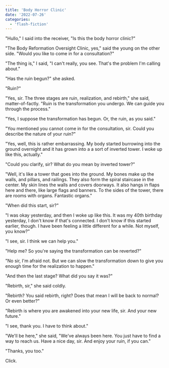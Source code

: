 ```yaml
---
title: 'Body Horror Clinic'
date: '2022-07-26'
categories:
  - 'flash-fiction'
---
```


"Hullo," I said into the receiver, "Is this the body horror clinic?"

<!-- truncate -->


"The Body Reformation Oversight Clinic, yes," said the young on the other side.
"Would you like to come in for a consultation?"

"The thing is," I said, "I can't really, you see. That's the problem I'm calling
about."

"Has the ruin begun?" she asked.

"Ruin?"

"Yes, sir. The three stages are ruin, realization, and rebirth," she said,
matter-of-factly. "Ruin is the transformation you undergo. We can guide you
through the process."

"Yes, I suppose the transformation has begun. Or, the ruin, as you said."

"You mentioned you cannot come in for the consultation, sir. Could you describe
the nature of your ruin?"

"Yes, well, this is rather embarrassing. My body started burrowing into the
ground overnight and it has grown into a a sort of inverted tower. I woke up
like this, actually."

"Could you clarify, sir? What do you mean by inverted tower?"

"Well, it's like a tower that goes into the ground. My bones make up the walls,
and pillars, and railings. They also form the spiral staircase in the center. My
skin lines the walls and covers doorways. It also hangs in flaps here and there,
like large flags and banners. To the sides of the tower, there are rooms with
organs. Fantastic organs."

"When did this start, sir?"

"I was okay yesterday, and then I woke up like this. It was my 40th birthday
yesterday, I don't know if that's connected. I don't know if this started
earlier, though. I have been feeling a little different for a while. Not myself,
you know?"

"I see, sir. I think we can help you."

"Help me? So you're saying the transformation can be reverted?"

"No sir, I'm afraid not. But we can slow the transformation down to give you
enough time for the realization to happen."

"And then the last stage? What did you say it was?"

"Rebirth, sir," she said coldly.

"Rebirth? You said rebirth, right? Does that mean I will be back to normal? Or
even better?"

"Rebirth is where you are awakened into your new life, sir. And your new
future."

"I see, thank you. I have to think about."

"We'll be here," she said, "We've always been here. You just have to find a way
to reach us. Have a nice day, sir. And enjoy your ruin, if you can."

"Thanks, you too."

Click.
